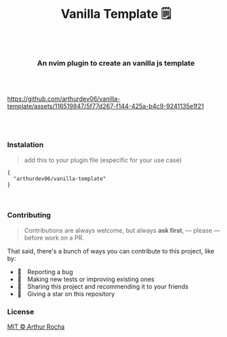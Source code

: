 <h1 align="center"> Vanilla Template 🗒️ </h1>
<br>
<br>
<h3 align="center"> An nvim plugin to create an vanilla js template</h3>
<br>
<br>


https://github.com/arthurdev06/vanilla-template/assets/116519847/5f77d267-f144-425a-b4c9-9241135e1f21


<br>
<br>

### Instalation
> add this to your plugin file (especific for your use case)
```
{
  "arthurdev06/vanilla-template"
}
```

<br>

###  Contributing

> Contributions are always welcome, but always **ask first**, — please — before work on a PR.

That said, there's a bunch of ways you can contribute to this project, like by:

- :bug: Reporting a bug
- :test_tube: Making new tests or improving existing ones
- :rotating_light: Sharing this project and recommending it to your friends
- :star2: Giving a star on this repository

### License

[MIT © Arthur Rocha](https://github.com/arthurdev06/vanilla-template/blob/main/LICENSE)
